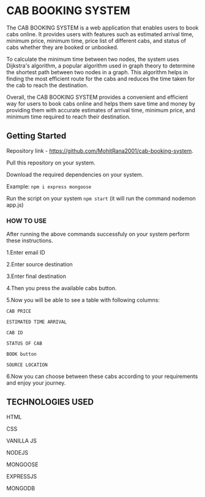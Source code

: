 # CAB BOOKING SYSTEM

The CAB BOOKING SYSTEM is a web application that enables users to book cabs online. It provides users with features such as estimated arrival time, minimum price, minimum time, price list of different cabs, and status of cabs whether they are booked or unbooked.

To calculate the minimum time between two nodes, the system uses Dijkstra's algorithm, a popular algorithm used in graph theory to determine the shortest path between two nodes in a graph. This algorithm helps in finding the most efficient route for the cabs and reduces the time taken for the cab to reach the destination.

Overall, the CAB BOOKING SYSTEM provides a convenient and efficient way for users to book cabs online and helps them save time and money by providing them with accurate estimates of arrival time, minimum price, and minimum time required to reach their destination.

## Getting Started

Repository link - https://github.com/MohitRana2001/cab-booking-system.

Pull this repository on your system.

Download the required dependencies on your system.

 Example:
    ``` npm i express mongoose ```

Run the script on your system
    ``` npm start ```
    (it will run the command nodemon app.js)



### HOW TO USE

After running the above commands successfuly on your system perform these instructions.

1.Enter email ID

2.Enter source destination

3.Enter final destination

4.Then you press the available cabs button.

5.Now you will be able to see a table with following columns:

    CAB PRICE

    ESTIMATED TIME ARRIVAL

    CAB ID

    STATUS OF CAB

    BOOK button

    SOURCE LOCATION

6.Now you can choose between these cabs according to your requirements and enjoy your journey.

## TECHNOLOGIES USED

HTML

CSS

VANILLA JS

NODEJS

MONGOOSE

EXPRESSJS

MONGODB









